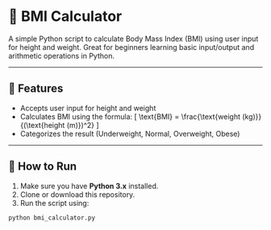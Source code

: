# 🧮 BMI Calculator

A simple Python script to calculate Body Mass Index (BMI) using user input for height and weight. Great for beginners learning basic input/output and arithmetic operations in Python.

---

## 📌 Features

- Accepts user input for height and weight  
- Calculates BMI using the formula:
  \[
  \text{BMI} = \frac{\text{weight (kg)}}{(\text{height (m)})^2}
  \]
- Categorizes the result (Underweight, Normal, Overweight, Obese)

---

## 🚀 How to Run

1. Make sure you have **Python 3.x** installed.
2. Clone or download this repository.
3. Run the script using:

```bash
python bmi_calculator.py

